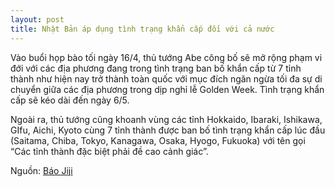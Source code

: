 ```yaml
---
layout: post
title: Nhật Bản áp dụng tình trạng khẩn cấp đối với cả nước
---
```

Vào buổi họp bào tối ngày 16/4,  thủ tướng Abe công bố sẽ mở rộng phạm vi đới với các địa phương đang trong tình trạng ban bố khẩn cấp từ 7 tỉnh thành như hiện nay trở thành toàn quốc với mục đích ngăn ngừa tối đa sự di chuyển giữa các địa phương trong dịp nghỉ lễ Golden Week. Tình trạng khẩn cấp sẽ kéo dài đến ngày 6/5.

Ngoài ra, thủ tướng cũng khoanh vùng các tỉnh Hokkaido, Ibaraki, Ishikawa, GIfu, Aichi, Kyoto cùng 7 tỉnh thành được ban bố tình trạng khẩn cấp lúc đầu (Saitama, Chiba, Tokyo, Kanagawa, Osaka, Hyogo, Fukuoka)  với tên gọi “Các tỉnh thành đặc biệt phải đề cao cảnh giác”.


Nguồn: [Báo Jiji](https://www.jiji.com/jc/article?k=2020041600764&g=pol)
